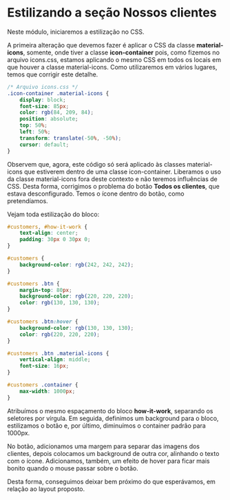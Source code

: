 # Estilizando a seção Nossos clientes

Neste módulo, iniciaremos a estilização no CSS.

A primeira alteração que devemos fazer é aplicar o CSS da classe **material-icons**, somente, onde tiver a classe **icon-container** pois, como fizemos no arquivo icons.css, estamos aplicando o mesmo CSS em todos os locais em que houver a classe material-icons. Como utilizaremos em vários lugares, temos que corrigir este detalhe.

```css
/* Arquivo icons.css */
.icon-container .material-icons {
    display: block;
    font-size: 85px;
    color: rgb(84, 209, 84);
    position: absolute;
    top: 50%;
    left: 50%;
    transform: translate(-50%, -50%);
    cursor: default;
}
```

Observem que, agora, este código só será aplicado às classes material-icons que estiverem dentro de uma classe icon-container. Liberamos o uso da classe material-icons fora deste contexto e não teremos influências de CSS. Desta forma, corrigimos o problema do botão **Todos os clientes**, que estava desconfigurado. Temos o ícone dentro do botão, como pretendíamos.

Vejam toda estilização do bloco:

```css
#customers, #how-it-work {
    text-align: center;
    padding: 30px 0 30px 0;
}

#customers {
    background-color: rgb(242, 242, 242);
}

#customers .btn {
    margin-top: 80px;
    background-color: rgb(220, 220, 220);
    color: rgb(130, 130, 130);
}

#customers .btn:hover {
    background-color: rgb(130, 130, 130);
    color: rgb(220, 220, 220);
}

#customers .btn .material-icons {
    vertical-align: middle;
    font-size: 16px;
}

#customers .container {
    max-width: 1000px;
}
```

Atribuímos o mesmo espaçamento do bloco **how-it-work**, separando os seletores por vírgula. Em seguida, definimos um background para o bloco, estilizamos o botão e, por último, diminuímos o container padrão para 1000px.

No botão, adicionamos uma margem para separar das imagens dos clientes, depois colocamos um background de outra cor, alinhando o texto com o ícone. Adicionamos, também, um efeito de hover para ficar mais bonito quando o mouse passar sobre o botão.

Desta forma, conseguimos deixar bem próximo do que esperávamos, em relação ao layout proposto.